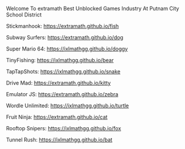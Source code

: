 Welcome To extramath Best Unblocked Games Industry At Putnam City School District

Stickmanhook: https://extramath.github.io/fish

Subway Surfers: https://extramath.github.io/dog

Super Mario 64: https://ixlmathgg.github.io/doggy

TinyFishing: https://ixlmathgg.github.io/bear

TapTapShots: https://ixlmathgg.github.io/snake

Drive Mad: https://extramath.github.io/kitty

Emulator JS: https://extramath.github.io/zebra

Wordle Unlimited: https://ixlmathgg.github.io/turtle

Fruit Ninja: https://extramath.github.io/cat

Rooftop Snipers: https://ixlmathgg.github.io/fox

Tunnel Rush: https://ixlmathgg.github.io/bat
